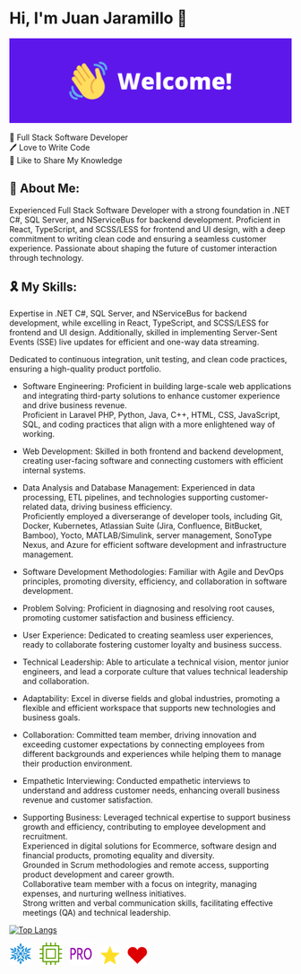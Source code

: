 # Hi, I'm Juan Jaramillo 👋

![Hi, I'm Juan Jaramillo 👋](https://github.com/juanjarami/juanjarami/blob/main/welcome1.png?raw=true)




<p>
👑 Full Stack Software Developer <br> 
🖊️ Love to Write Code <br> 
🎤 Like to Share My Knowledge </p> 


## 🚀 About Me:
Experienced Full Stack Software Developer with a strong foundation in .NET C#, SQL Server, and NServiceBus for backend development. Proficient in React, TypeScript, and SCSS/LESS for frontend and UI design, with a deep commitment to writing clean code and ensuring a seamless customer experience. Passionate about shaping the future of customer interaction through technology.



## 🎗 My Skills:
Expertise in .NET C#, SQL Server, and
NServiceBus for backend development, while excelling in React, TypeScript, and SCSS/LESS for frontend
and UI design. Additionally, skilled
in implementing Server-Sent Events
(SSE) live updates for efficient and
one-way data streaming.

Dedicated to continuous integration,
unit testing, and clean code practices, ensuring a high-quality product
portfolio.

- Software Engineering: Proficient in
building large-scale web applications
and integrating third-party solutions
to enhance customer experience and
drive business revenue. <br> Proficient in Laravel PHP, Python,
Java, C++, HTML, CSS, JavaScript,
SQL, and coding practices that align
with a more enlightened way of
working.

- Web Development: Skilled in both
frontend and backend development,
creating user-facing software and
connecting customers with efficient
internal systems.


- Data Analysis and Database Management: Experienced in data processing, ETL pipelines, and technologies supporting customer-related data, driving business efficiency.<br> Proficiently employed a diverserange of developer tools, including Git, Docker, Kubernetes, Atlassian Suite (Jira, Confluence, BitBucket, Bamboo), Yocto, MATLAB/Simulink, server management,
SonoType Nexus, and Azure for efficient software development and infrastructure management.


- Software Development Methodologies: Familiar with Agile and DevOps
principles, promoting diversity, efficiency, and collaboration in software
development.

- Problem Solving: Proficient in diagnosing and resolving root causes,
promoting customer satisfaction and
business efficiency.

- User Experience: Dedicated to creating seamless user experiences,
ready to collaborate fostering customer loyalty and business success.

- Technical Leadership: Able to articulate a technical vision, mentor junior
engineers, and lead a corporate culture that values technical leadership
and collaboration.

- Adaptability: Excel in diverse fields
and global industries, promoting a
flexible and efficient workspace that
supports new technologies and business goals.

- Collaboration: Committed team
member, driving innovation and exceeding customer expectations by
connecting employees from different
backgrounds and experiences while
helping them to manage their production environment.

- Empathetic Interviewing: Conducted empathetic interviews to understand and address customer needs,
enhancing overall business revenue
and customer satisfaction.

- Supporting Business: Leveraged
technical expertise to support business growth and efficiency, contributing to employee development
and recruitment.<br> Experienced in digital solutions for
Ecommerce, software design and financial products, promoting equality
and diversity. <br> Grounded in Scrum methodologies
and remote access, supporting product development and career growth.<br> Collaborative team member with a focus on integrity, managing expenses, and nurturing wellness initiatives.<br> Strong written and verbal communication skills, facilitating effective
meetings (QA) and technical leadership.


[![Top Langs](https://github-readme-stats.vercel.app/api/top-langs/?username=juanjarami)](https://github.com/anuraghazra/github-readme-stats)




<a href='https://archiveprogram.github.com/'><img src='https://raw.githubusercontent.com/acervenky/animated-github-badges/master/assets/acbadge.gif' width='40' height='40'></a> <a href='https://docs.github.com/en/developers'><img src='https://raw.githubusercontent.com/acervenky/animated-github-badges/master/assets/devbadge.gif' width='40' height='40'></a> <a href='https://github.com/pricing'><img src='https://raw.githubusercontent.com/acervenky/animated-github-badges/master/assets/pro.gif' width='40' height='40'></a> <a href='https://stars.github.com/'><img src='https://raw.githubusercontent.com/acervenky/animated-github-badges/master/assets/starbadge.gif' width='35' height='35'></a> <a href='https://docs.github.com/en/github/supporting-the-open-source-community-with-github-sponsors'><img src='https://raw.githubusercontent.com/acervenky/animated-github-badges/master/assets/sponsorbadge.gif' width='35' height='35'></a> 




